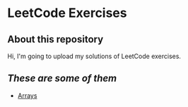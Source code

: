 # LeetCode Exercises


## About this repository

Hi, I'm going to upload my solutions of LeetCode exercises.

***These are some of them***
---

* [Arrays](https://github.com/tvillegas98/leetcode-exercises/tree/main/ArrayExercises)